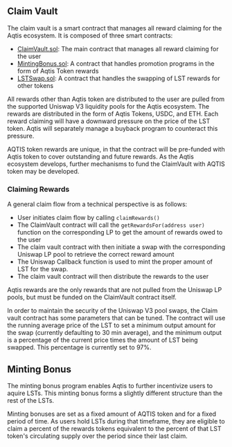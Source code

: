 ## Claim Vault
The claim vault is a smart contract that manages all reward claiming for the Aqtis ecosystem. It is composed of three smart contracts:

* [ClaimVault.sol](../contracts/rewards/ClaimVault.sol): The main contract that manages all reward claiming for the user
* [MintingBonus.sol](../contracts/rewards/MintingBonus.sol): A contract that handles promotion programs in the form of Aqtis Token rewards
* [LSTSwap.sol](../contracts/trade/LSTSwap.sol): A contract that handles the swapping of LST rewards for other tokens

All rewards other than Aqtis token are distributed to the user are pulled from the supported Uniswap V3 liquidity pools for the Aqtis ecosystem. The rewards are distributed in the form of Aqtis Tokens, USDC, and ETH. Each reward claiming will have a downward pressure on the price of the LST token. Aqtis will separately manage a buyback program to counteract this pressure.

AQTIS token rewards are unique, in that the contract will be pre-funded with Aqtis token to cover outstanding and future rewards. As the Aqtis ecosystem develops, further mechanisms to fund the ClaimVault with AQTIS token may be developed.

### Claiming Rewards
A general claim flow from a technical perspective is as follows:

* User initiates claim flow by calling `claimRewards()`
* The ClaimVault contract will call the `getRewardsFor(address user)` function on the corresponding LP to get the amount of rewards owed to the user
* The claim vault contract with then initiate a swap with the corresponding Uniswap LP pool to retrieve the correct reward amount
* The Uniswap Callback function is used to mint the proper amount of LST for the swap.
* The claim vault contract will then distribute the rewards to the user

Aqtis rewards are the only rewards that are not pulled from the Uniswap LP pools, but must be funded on the ClaimVault contract itself.

In order to maintain the security of the Uniswap V3 pool swaps, the Claim vault contract has some parameters that can be tuned. The contract will use the running average price of the LST to set a minimum output amount for the swap (currently defaulting to 30 min average), and the minimum output is a percentage of the current price times the amount of LST being swapped. This percentage is currently set to 97%.

## Minting Bonus
The minting bonus program enables Aqtis to further incentivize users to aquire LSTs. This minting bonus forms a slightly different structure than the rest of the LSTs.

Minting bonuses are set as a fixed amount of AQTIS token and for a fixed period of time. As users hold LSTs during that timeframe, they are eligible to claim a percent of the rewards tokens equivalent to the percent of that LST token's circulating supply over the period since their last claim.